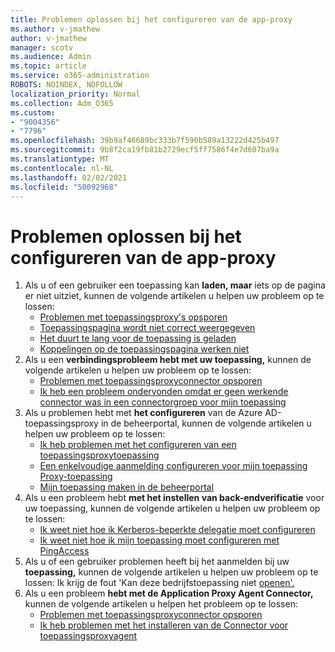 ```yaml
---
title: Problemen oplossen bij het configureren van de app-proxy
ms.author: v-jmathew
author: v-jmathew
manager: scotv
ms.audience: Admin
ms.topic: article
ms.service: o365-administration
ROBOTS: NOINDEX, NOFOLLOW
localization_priority: Normal
ms.collection: Adm_O365
ms.custom:
- "9004356"
- "7796"
ms.openlocfilehash: 39b9af46689bc333b7f590b589a13222d425b497
ms.sourcegitcommit: 9b8f2ca19fb81b2729ecf5ff7586f4e7d607ba9a
ms.translationtype: MT
ms.contentlocale: nl-NL
ms.lasthandoff: 02/02/2021
ms.locfileid: "50092968"
---
```

# <a name="resolve-problems-when-configuring-the-app-proxy"></a>Problemen oplossen bij het configureren van de app-proxy

1. Als u of een gebruiker een toepassing kan **laden, maar** iets op de pagina er niet uitziet, kunnen de volgende artikelen u helpen uw probleem op te lossen:
    - [Problemen met toepassingsproxy's opsporen](https://docs.microsoft.com/azure/active-directory/manage-apps/application-proxy-debug-apps)
    - [Toepassingspagina wordt niet correct weergegeven](https://docs.microsoft.com/azure/active-directory/application-proxy-page-appearance-broken-problem)
    - [Het duurt te lang voor de toepassing is geladen](https://docs.microsoft.com/azure/active-directory/application-proxy-page-load-speed-problem)
    - [Koppelingen op de toepassingspagina werken niet](https://docs.microsoft.com/azure/active-directory/application-proxy-page-links-broken-problem)
2. Als u een **verbindingsprobleem hebt met uw toepassing,** kunnen de volgende artikelen u helpen uw probleem op te lossen:
    - [Problemen met toepassingsproxyconnector opsporen](https://docs.microsoft.com/azure/active-directory/manage-apps/application-proxy-debug-connectors)
    - [Ik heb een probleem ondervonden omdat er geen werkende connector was in een connectorgroep voor mijn toepassing](https://docs.microsoft.com/azure/active-directory/application-proxy-connectivity-no-working-connector)
3. Als u problemen hebt met **het configureren** van de Azure AD-toepassingsproxy in de beheerportal, kunnen de volgende artikelen u helpen uw probleem op te lossen:
    - [Ik heb problemen met het configureren van een toepassingsproxytoepassing](https://docs.microsoft.com/azure/active-directory/application-proxy-config-how-to)
    - [Een enkelvoudige aanmelding configureren voor mijn toepassing Proxy-toepassing](https://docs.microsoft.com/azure/active-directory/application-proxy-config-sso-how-to)
    - [Mijn toepassing maken in de beheerportal](https://docs.microsoft.com/azure/active-directory/application-proxy-config-problem)
4. Als u een probleem hebt **met het instellen van back-endverificatie** voor uw toepassing, kunnen de volgende artikelen u helpen uw probleem op te lossen:
    - [Ik weet niet hoe ik Kerberos-beperkte delegatie moet configureren](https://docs.microsoft.com/azure/active-directory/application-proxy-back-end-kerberos-constrained-delegation-how-to)
    - [Ik weet niet hoe ik mijn toepassing moet configureren met PingAccess](https://docs.microsoft.com/azure/active-directory/application-proxy-back-end-ping-access-how-to)
5. Als u of een gebruiker problemen heeft bij het aanmelden bij uw **toepassing,** kunnen de volgende artikelen u helpen uw probleem op te lossen: Ik krijg de fout 'Kan deze bedrijfstoepassing niet [openen'.](https://docs.microsoft.com/azure/active-directory/application-proxy-sign-in-bad-gateway-timeout-error)
6. Als u een probleem **hebt met de Application Proxy Agent Connector,** kunnen de volgende artikelen u helpen het probleem op te lossen:
    - [Problemen met toepassingsproxyconnector opsporen](https://docs.microsoft.com/azure/active-directory/manage-apps/application-proxy-debug-connectors)
    - [Ik heb problemen met het installeren van de Connector voor toepassingsproxyagent](https://docs.microsoft.com/azure/active-directory/application-proxy-connector-installation-problem)
